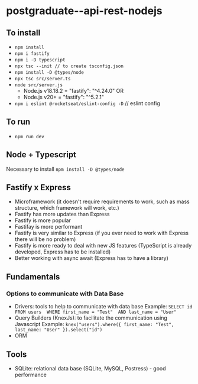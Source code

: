 # postgraduate--api-rest-nodejs

## To install
- `npm install`
- `npm i fastify`
- `npm i -D typescript`
- `npx tsc --init // to create tsconfig.json`
- `npm install -D @types/node`
- `npx tsc src/server.ts`
- `node src/server.js`
    - Node.js v18.18.2 = "fastify": "^4.24.0"
        OR
    - Node.js v20+ = "fastify": "^5.2.1"
- `npm i eslint @rocketseat/eslint-config -D` // eslint config

## To run
- `npm run dev`

## Node + Typescript
Necessary to install `npm install -D @types/node`

## Fastify x Express

- Microframework (it doesn't require requirements to work, such as mass structure, which framework will work, etc.)
- Fastify has more updates than Express
- Fastify is more popular
- Fastifay is more performant
- Fastify is very similar to Express (if you ever need to work with Express there will be no problem)
- Fastify is more ready to deal with new JS features (TypeScript is already developed, Express has to be installed)
- Better working with async await (Express has to have a library)

## Fundamentals
### Options to communicate with Data Base
- Drivers: tools to help to communicate with data base 
    Example: 
        `SELECT id 
        FROM users 
        WHERE first_name = "Test" 
            AND last_name = "User"`
- Query Builders (KnexJs): to facilitate the communication using Javascript 
    Example: 
        `knex("users").where({
            first_name: "Test",
            last_name: "User"
        }).select("id")` 
- ORM

## Tools

- SQLite: relational data base (SQLite, MySQL, Postress) - good performance
